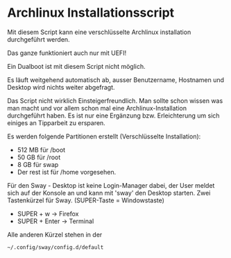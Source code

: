 # Archlinux Installationsscript

Mit diesem Script kann eine verschlüsselte Archlinux installation durchgeführt werden. 

Das ganze funktioniert auch nur mit UEFI! 

Ein Dualboot ist mit diesem Script nicht möglich. 

Es läuft weitgehend automatisch ab, ausser Benutzername, Hostnamen und Desktop wird nichts weiter abgefragt. 

Das Script nicht wirklich Einsteigerfreundlich. Man sollte schon wissen was man macht und vor allem schon mal eine Archlinux-Installation durchgeführt haben. 
Es ist nur eine Ergänzung bzw. Erleichterung um sich einiges an Tipparbeit zu ersparen.

Es werden folgende Partitionen erstellt (Verschlüsselte Installation):
* 512 MB für /boot
* 50 GB für /root
* 8 GB für swap 
* Der rest ist für /home vorgesehen. 


Für den Sway - Desktop ist keine Login-Manager dabei, der User meldet sich auf der Konsole an und kann mit 'sway' den Desktop starten. 
Zwei Tastenkürzel für Sway. (SUPER-Taste = Windowstaste)
* SUPER + w -> Firefox
* SUPER + Enter -> Terminal

Alle anderen Kürzel stehen in der
```
~/.config/sway/config.d/default
```
